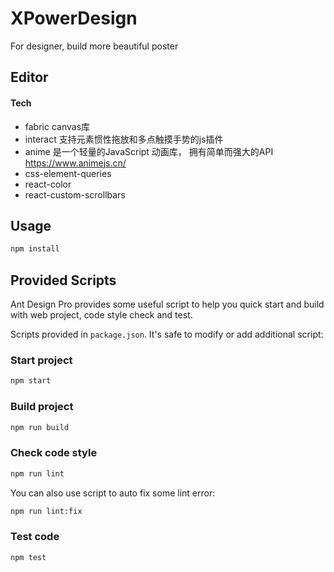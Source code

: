 # XPowerDesign

For designer, build more beautiful poster

## Editor
#### Tech

* fabric  canvas库 
* interact 支持元素惯性拖放和多点触摸手势的js插件
* anime 是一个轻量的JavaScript 动画库， 拥有简单而强大的API  https://www.animejs.cn/
* css-element-queries 
* react-color 
* react-custom-scrollbars

## Usage

```bash
npm install
```

## Provided Scripts

Ant Design Pro provides some useful script to help you quick start and build with web project, code style check and test.

Scripts provided in `package.json`. It's safe to modify or add additional script:

### Start project

```bash
npm start
```

### Build project

```bash
npm run build
```

### Check code style

```bash
npm run lint
```

You can also use script to auto fix some lint error:

```bash
npm run lint:fix
```

### Test code

```bash
npm test
```


